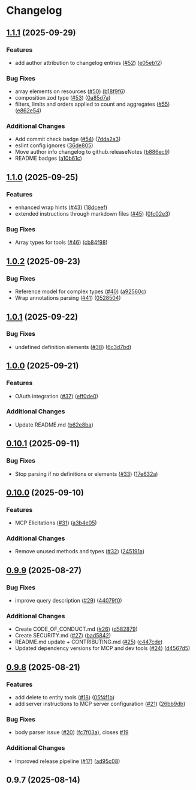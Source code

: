 # Changelog

## [1.1.1](https://github.com/gavdilabs/cap-mcp-plugin/compare/1.1.0...1.1.1) (2025-09-29)

### Features

* add author attribution to changelog entries ([#52](https://github.com/gavdilabs/cap-mcp-plugin/issues/52)) ([e05eb12](https://github.com/gavdilabs/cap-mcp-plugin/commit/e05eb12a69c0c92f53995c6a950f3f9150b83785))

### Bug Fixes

* array elements on resources ([#50](https://github.com/gavdilabs/cap-mcp-plugin/issues/50)) ([b18f9f6](https://github.com/gavdilabs/cap-mcp-plugin/commit/b18f9f62aa7d753f5546edec8d288f1fb1401fee))
* composition zod type ([#53](https://github.com/gavdilabs/cap-mcp-plugin/issues/53)) ([0a85d7a](https://github.com/gavdilabs/cap-mcp-plugin/commit/0a85d7a10976462741eee0bd7bbc15e7118caae3))
* filters, limits and orders applied to count and aggregates ([#55](https://github.com/gavdilabs/cap-mcp-plugin/issues/55)) ([e862e54](https://github.com/gavdilabs/cap-mcp-plugin/commit/e862e5410887e80b92ae83a1e09e09c70874ac33))

### Additional Changes

* Add commit check badge ([#54](https://github.com/gavdilabs/cap-mcp-plugin/issues/54)) ([7dda2a3](https://github.com/gavdilabs/cap-mcp-plugin/commit/7dda2a3e5bc1d8dafbee512319f4c129a058e73f))
* eslint config ignores ([36de805](https://github.com/gavdilabs/cap-mcp-plugin/commit/36de80597257049552089212414e67fdbc30d931))
* Move author info changelog to github.releaseNotes ([b886ec9](https://github.com/gavdilabs/cap-mcp-plugin/commit/b886ec9e7554e8c0cefcfcbfb3af7f460cefad71))
* README badges ([a10b61c](https://github.com/gavdilabs/cap-mcp-plugin/commit/a10b61c8a34142ff826accebb0311737e669ec17))

## [1.1.0](https://github.com/gavdilabs/cap-mcp-plugin/compare/1.0.2...1.1.0) (2025-09-25)

### Features

* enhanced wrap hints ([#43](https://github.com/gavdilabs/cap-mcp-plugin/issues/43)) ([18dceef](https://github.com/gavdilabs/cap-mcp-plugin/commit/18dceef10b0565a4fe2f9f92c10111cc9c649c89))
* extended instructions through markdown files ([#45](https://github.com/gavdilabs/cap-mcp-plugin/issues/45)) ([0fc02e3](https://github.com/gavdilabs/cap-mcp-plugin/commit/0fc02e3d0cd8a3d17d04788be19fcbbce231aa0b))

### Bug Fixes

* Array types for tools ([#46](https://github.com/gavdilabs/cap-mcp-plugin/issues/46)) ([cb84f98](https://github.com/gavdilabs/cap-mcp-plugin/commit/cb84f98c934603320511fd2afdfaa5775a623a6d))

## [1.0.2](https://github.com/gavdilabs/cap-mcp-plugin/compare/1.0.1...1.0.2) (2025-09-23)

### Bug Fixes

* Reference model for complex types ([#40](https://github.com/gavdilabs/cap-mcp-plugin/issues/40)) ([a92560c](https://github.com/gavdilabs/cap-mcp-plugin/commit/a92560c6a6a2920e72f60785142b9715716b1c27))
* Wrap annotations parsing ([#41](https://github.com/gavdilabs/cap-mcp-plugin/issues/41)) ([0528504](https://github.com/gavdilabs/cap-mcp-plugin/commit/0528504ec41814168121f7831fe82c0bd4783b21))

## [1.0.1](https://github.com/gavdilabs/cap-mcp-plugin/compare/1.0.0...1.0.1) (2025-09-22)

### Bug Fixes

* undefined definition elements ([#38](https://github.com/gavdilabs/cap-mcp-plugin/issues/38)) ([6c3d7bd](https://github.com/gavdilabs/cap-mcp-plugin/commit/6c3d7bd2cc80435787ada529e0257fd8332b9532))

## [1.0.0](https://github.com/gavdilabs/cap-mcp-plugin/compare/0.10.1...1.0.0) (2025-09-21)

### Features

* OAuth integration ([#37](https://github.com/gavdilabs/cap-mcp-plugin/issues/37)) ([eff0de0](https://github.com/gavdilabs/cap-mcp-plugin/commit/eff0de095ab0b35c3feb32505d830509cb39cc9e))

### Additional Changes

* Update README.md ([b62e8ba](https://github.com/gavdilabs/cap-mcp-plugin/commit/b62e8ba1655e282b32ffbe634f23f68d21e9e11d))

## [0.10.1](https://github.com/gavdilabs/cap-mcp-plugin/compare/0.10.0...0.10.1) (2025-09-11)

### Bug Fixes

* Stop parsing if no definitions or elements ([#33](https://github.com/gavdilabs/cap-mcp-plugin/issues/33)) ([17e632a](https://github.com/gavdilabs/cap-mcp-plugin/commit/17e632a7826cb62b57f259d9aeddd4cb0522dec9))

## [0.10.0](https://github.com/gavdilabs/cap-mcp-plugin/compare/0.9.9...0.10.0) (2025-09-10)

### Features

* MCP Elicitations ([#31](https://github.com/gavdilabs/cap-mcp-plugin/issues/31)) ([a3b4e05](https://github.com/gavdilabs/cap-mcp-plugin/commit/a3b4e0575586eefc02a3312de231d4cc847a3b2b))

### Additional Changes

* Remove unused methods and types ([#32](https://github.com/gavdilabs/cap-mcp-plugin/issues/32)) ([245191a](https://github.com/gavdilabs/cap-mcp-plugin/commit/245191ad7c4dc7c46e8ba3fdad72a2d8e6a21e54))

## [0.9.9](https://github.com/gavdilabs/cap-mcp-plugin/compare/0.9.8...0.9.9) (2025-08-27)

### Bug Fixes

* improve query description ([#29](https://github.com/gavdilabs/cap-mcp-plugin/issues/29)) ([44079f0](https://github.com/gavdilabs/cap-mcp-plugin/commit/44079f041fa103741966821200519dc57258930b))

### Additional Changes

* Create CODE_OF_CONDUCT.md ([#26](https://github.com/gavdilabs/cap-mcp-plugin/issues/26)) ([d582879](https://github.com/gavdilabs/cap-mcp-plugin/commit/d5828792b0462d8f34b5ca50c0c70cecd435aff8))
* Create SECURITY.md ([#27](https://github.com/gavdilabs/cap-mcp-plugin/issues/27)) ([bad5842](https://github.com/gavdilabs/cap-mcp-plugin/commit/bad58427fb45521e4b7759e20c97e4f41e62ce7a))
* README.md update + CONTRIBUTING.md  ([#25](https://github.com/gavdilabs/cap-mcp-plugin/issues/25)) ([c447cde](https://github.com/gavdilabs/cap-mcp-plugin/commit/c447cde9aa73ead2b4fdf38da49c9bbb4f79efb7))
* Updated dependency versions for MCP and dev tools ([#24](https://github.com/gavdilabs/cap-mcp-plugin/issues/24)) ([d4567d5](https://github.com/gavdilabs/cap-mcp-plugin/commit/d4567d5bb15ef312760ce3acfacca4aef05d915c))

## [0.9.8](https://github.com/gavdilabs/cap-mcp-plugin/compare/0.9.7...0.9.8) (2025-08-21)

### Features

* add delete to entity tools ([#18](https://github.com/gavdilabs/cap-mcp-plugin/issues/18)) ([05f4f1b](https://github.com/gavdilabs/cap-mcp-plugin/commit/05f4f1b64b66f923eb7020924d056efe17ebaeb6))
* add server instructions to MCP server configuration ([#21](https://github.com/gavdilabs/cap-mcp-plugin/issues/21)) ([26bb9db](https://github.com/gavdilabs/cap-mcp-plugin/commit/26bb9db553f28cbe75fabc8d6baa7defbe6501f8))

### Bug Fixes

* body parser issue ([#20](https://github.com/gavdilabs/cap-mcp-plugin/issues/20)) ([fc7f03a](https://github.com/gavdilabs/cap-mcp-plugin/commit/fc7f03a5a9c7ccab0d553228ed432d10410912fc)), closes [#19](https://github.com/gavdilabs/cap-mcp-plugin/issues/19)

### Additional Changes

* Improved release pipeline ([#17](https://github.com/gavdilabs/cap-mcp-plugin/issues/17)) ([ad95c08](https://github.com/gavdilabs/cap-mcp-plugin/commit/ad95c08041aa8770fbbec0791a453e1436cb810c))

## 0.9.7 (2025-08-14)

